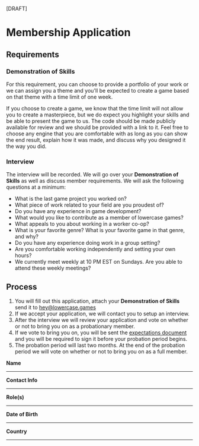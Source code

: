 [DRAFT]

# Membership Application

## Requirements

### Demonstration of Skills

For this requirement, you can choose to provide a portfolio of your work or we can assign you a theme and you'll be expected to create a game based on that theme with a time limit of one week.

If you choose to create a game, we know that the time limit will not allow you to create a masterpiece, but we do expect you highlight your skills and be able to present the game to us. The code should be made publicly available for review and we should be provided with a link to it. Feel free to choose any engine that you are comfortable with as long as you can show the end result, explain how it was made, and discuss why you designed it the way you did.

### Interview

The interview will be recorded. We will go over your **Demonstration of Skills** as well as discuss member requirements. We will ask the following questions at a minimum:

* What is the last game project you worked on?
* What piece of work related to your field are you proudest of?
* Do you have any experience in game development?
* What would you like to contribute as a member of lowercase games?
* What appeals to you about working in a worker co-op?
* What is your favorite genre? What is your favorite game in that genre, and why?
* Do you have any experience doing work in a group setting?
* Are you comfortable working independently and setting your own hours?
* We currently meet weekly at 10 PM EST on Sundays. Are you able to attend these weekly meetings?

## Process

1. You will fill out this application, attach your **Demonstration of Skills** send it to hey@lowercase.games
2. If we accept your application, we will contact you to setup an interview.
3. After the interview we will review your application and vote on whether or not to bring you on as a probationary member.
4. If we vote to bring you on, you will be sent the <a href="https://github.com/game-workers-cooperative/documentation/blob/main/expectations.md">expectations document</a> and you will be required to sign it before your probation period begins.
5. The probation period will last two months. At the end of the probation period we will vote on whether or not to bring you on as a full member.


**Name**
_________________________________

**Contact Info**
_________________________________

**Role(s)**
_________________________________

**Date of Birth**
_________________________________

**Country**
_________________________________
